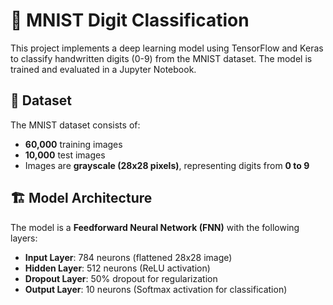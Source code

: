 # 🧠 MNIST Digit Classification  

This project implements a deep learning model using TensorFlow and Keras to classify handwritten digits (0-9) from the MNIST dataset. The model is trained and evaluated in a Jupyter Notebook.  

## 📌 Dataset  
The MNIST dataset consists of:  
- **60,000** training images  
- **10,000** test images  
- Images are **grayscale (28x28 pixels)**, representing digits from **0 to 9**  

## 🏗️ Model Architecture  
The model is a **Feedforward Neural Network (FNN)** with the following layers:  
- **Input Layer**: 784 neurons (flattened 28x28 image)  
- **Hidden Layer**: 512 neurons (ReLU activation)  
- **Dropout Layer**: 50% dropout for regularization  
- **Output Layer**: 10 neurons (Softmax activation for classification)  

